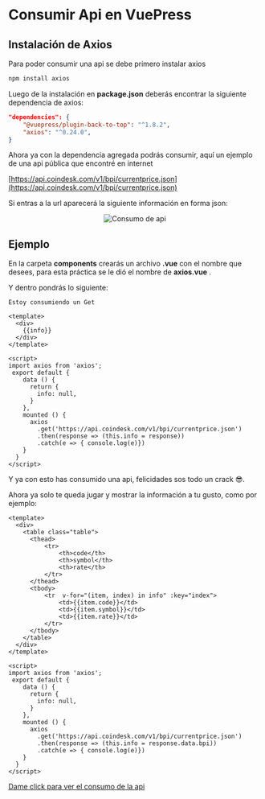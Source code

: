 # Consumir Api en VuePress

## Instalación de Axios

Para poder consumir una api se debe primero instalar axios

```sh
npm install axios
```

Luego de la instalación en **package.json** deberás encontrar la siguiente dependencia de axios:

```json
"dependencies": {
    "@vuepress/plugin-back-to-top": "^1.8.2",
    "axios": "^0.24.0",
}
```
Ahora ya con la dependencia agregada podrás consumir, aquí un ejemplo de una api pública que encontré en internet

[https://api.coindesk.com/v1/bpi/currentprice.json](https://api.coindesk.com/v1/bpi/currentprice.json)

Si entras a la url aparecerá la siguiente información en forma json:

<div style="text-align:center;">
<img :src="$withBase('/img/consumo-api/api.png')" alt="Consumo de api">
</div>

## Ejemplo

En la carpeta **components** crearás un archivo **.vue** con el nombre que desees, para esta práctica se le dió el nombre de **axios.vue** .

Y dentro pondrás lo siguiente:

`Estoy consumiendo un Get`

```vue
<template>
  <div>
    {{info}}     
  </div>
</template>

<script>
import axios from 'axios';
 export default {
    data () {
      return {
        info: null,        
      }
    },
    mounted () {
      axios
        .get('https://api.coindesk.com/v1/bpi/currentprice.json')
        .then(response => (this.info = response))
        .catch(e => { console.log(e)})
    }
  }
</script>
```

Y ya con esto has consumido una api, felicidades sos todo un crack 😎.

Ahora ya solo te queda jugar y mostrar la información a tu gusto, como por ejemplo:

```vue
<template>
  <div>
    <table class="table">
      <thead>
          <tr>
              <th>code</th>
              <th>symbol</th>
              <th>rate</th>
          </tr>
      </thead>
      <tbody>
          <tr  v-for="(item, index) in info" :key="index">
              <td>{{item.code}}</td>
              <td>{{item.symbol}}</td>
              <td>{{item.rate}}</td>
          </tr>
      </tbody>
    </table>
  </div>
</template>

<script>
import axios from 'axios';
 export default {
    data () {
      return {
        info: null,        
      }
    },
    mounted () {
      axios
        .get('https://api.coindesk.com/v1/bpi/currentprice.json')
        .then(response => (this.info = response.data.bpi))
        .catch(e => { console.log(e)})
    }
  }
</script>
```

[Dame click para ver el consumo de la api](/nuestra-documentacion/pruebas/eat-api)